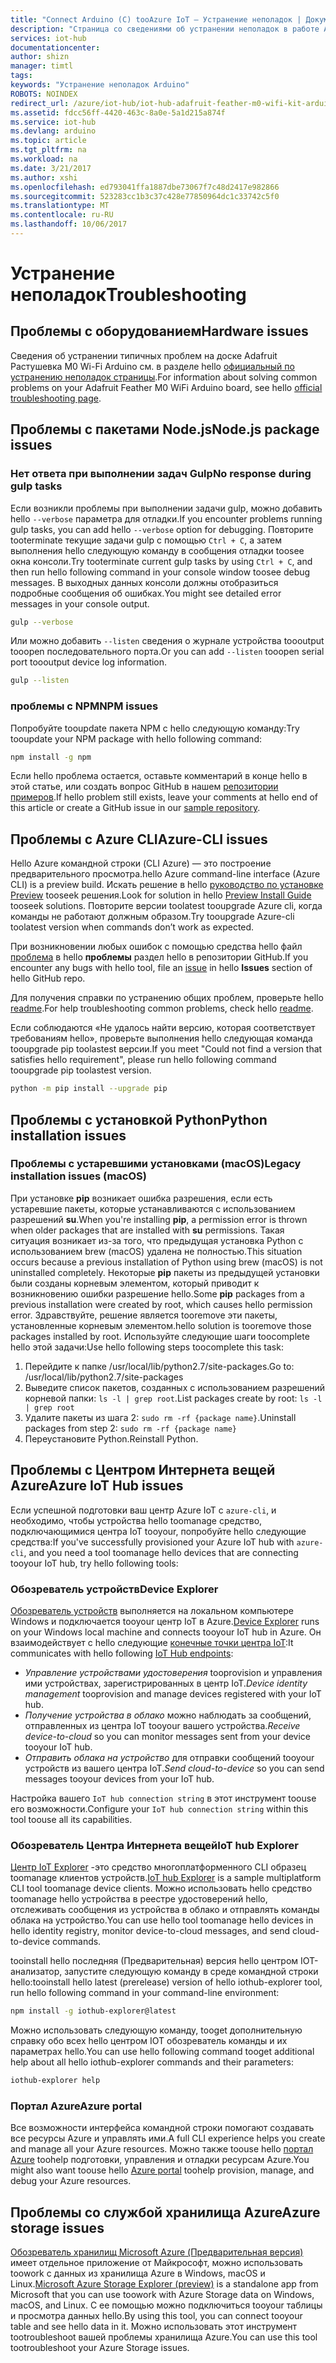 ```yaml
---
title: "Connect Arduino (C) tooAzure IoT — Устранение неполадок | Документы Microsoft"
description: "Страница со сведениями об устранении неполадок в работе Adafruit Feather M0 WiFi Arduino"
services: iot-hub
documentationcenter: 
author: shizn
manager: timtl
tags: 
keywords: "Устранение неполадок Arduino"
ROBOTS: NOINDEX
redirect_url: /azure/iot-hub/iot-hub-adafruit-feather-m0-wifi-kit-arduino-get-started
ms.assetid: fdcc56ff-4420-463c-8a0e-5a1d215a874f
ms.service: iot-hub
ms.devlang: arduino
ms.topic: article
ms.tgt_pltfrm: na
ms.workload: na
ms.date: 3/21/2017
ms.author: xshi
ms.openlocfilehash: ed793041ffa1887dbe73067f7c48d2417e982866
ms.sourcegitcommit: 523283cc1b3c37c428e77850964dc1c33742c5f0
ms.translationtype: MT
ms.contentlocale: ru-RU
ms.lasthandoff: 10/06/2017
---
```

# <a name="troubleshooting"></a><span data-ttu-id="c437e-104">Устранение неполадок</span><span class="sxs-lookup"><span data-stu-id="c437e-104">Troubleshooting</span></span>
## <a name="hardware-issues"></a><span data-ttu-id="c437e-105">Проблемы с оборудованием</span><span class="sxs-lookup"><span data-stu-id="c437e-105">Hardware issues</span></span>
<span data-ttu-id="c437e-106">Сведения об устранении типичных проблем на доске Adafruit Растушевка M0 Wi-Fi Arduino см. в разделе hello [официальный по устранению неполадок страницы](https://learn.adafruit.com/adafruit-feather-m0-wifi-atwinc1500?view=all#faq).</span><span class="sxs-lookup"><span data-stu-id="c437e-106">For information about solving common problems on your Adafruit Feather M0 WiFi Arduino board, see hello [official troubleshooting page](https://learn.adafruit.com/adafruit-feather-m0-wifi-atwinc1500?view=all#faq).</span></span>

## <a name="nodejs-package-issues"></a><span data-ttu-id="c437e-107">Проблемы с пакетами Node.js</span><span class="sxs-lookup"><span data-stu-id="c437e-107">Node.js package issues</span></span>
### <a name="no-response-during-gulp-tasks"></a><span data-ttu-id="c437e-108">Нет ответа при выполнении задач Gulp</span><span class="sxs-lookup"><span data-stu-id="c437e-108">No response during gulp tasks</span></span>
<span data-ttu-id="c437e-109">Если возникли проблемы при выполнении задачи gulp, можно добавить hello `--verbose` параметра для отладки.</span><span class="sxs-lookup"><span data-stu-id="c437e-109">If you encounter problems running gulp tasks, you can add hello `--verbose` option for debugging.</span></span> <span data-ttu-id="c437e-110">Повторите tooterminate текущие задачи gulp с помощью `Ctrl + C`, а затем выполнения hello следующую команду в сообщения отладки toosee окна консоли.</span><span class="sxs-lookup"><span data-stu-id="c437e-110">Try tooterminate current gulp tasks by using `Ctrl + C`, and then run hello following command in your console window toosee debug messages.</span></span> <span data-ttu-id="c437e-111">В выходных данных консоли должны отобразиться подробные сообщения об ошибках.</span><span class="sxs-lookup"><span data-stu-id="c437e-111">You might see detailed error messages in your console output.</span></span>

```bash
gulp --verbose
```

<span data-ttu-id="c437e-112">Или можно добавить `--listen` сведения о журнале устройства toooutput tooopen последовательного порта.</span><span class="sxs-lookup"><span data-stu-id="c437e-112">Or you can add `--listen` tooopen serial port toooutput device log information.</span></span>

```bash
gulp --listen
``` 

### <a name="npm-issues"></a><span data-ttu-id="c437e-113">проблемы с NPM</span><span class="sxs-lookup"><span data-stu-id="c437e-113">NPM issues</span></span>
<span data-ttu-id="c437e-114">Попробуйте tooupdate пакета NPM с hello следующую команду:</span><span class="sxs-lookup"><span data-stu-id="c437e-114">Try tooupdate your NPM package with hello following command:</span></span>

```bash
npm install -g npm
```

<span data-ttu-id="c437e-115">Если hello проблема остается, оставьте комментарий в конце hello в этой статье, или создать вопрос GitHub в нашем [репозитории примеров][sample-repository].</span><span class="sxs-lookup"><span data-stu-id="c437e-115">If hello problem still exists, leave your comments at hello end of this article or create a GitHub issue in our [sample repository][sample-repository].</span></span>

## <a name="azure-cli-issues"></a><span data-ttu-id="c437e-116">Проблемы с Azure CLI</span><span class="sxs-lookup"><span data-stu-id="c437e-116">Azure-CLI issues</span></span>
<span data-ttu-id="c437e-117">Hello Azure командной строки (CLI Azure) — это построение предварительного просмотра.</span><span class="sxs-lookup"><span data-stu-id="c437e-117">hello Azure command-line interface (Azure CLI) is a preview build.</span></span> <span data-ttu-id="c437e-118">Искать решение в hello [руководство по установке Preview](https://github.com/Azure/azure-cli/blob/master/doc/preview_install_guide.md) tooseek решения.</span><span class="sxs-lookup"><span data-stu-id="c437e-118">Look for solution in hello [Preview Install Guide](https://github.com/Azure/azure-cli/blob/master/doc/preview_install_guide.md) tooseek solutions.</span></span> <span data-ttu-id="c437e-119">Повторите версии toolatest tooupgrade Azure cli, когда команды не работают должным образом.</span><span class="sxs-lookup"><span data-stu-id="c437e-119">Try tooupgrade Azure-cli toolatest version when commands don’t work as expected.</span></span>

<span data-ttu-id="c437e-120">При возникновении любых ошибок с помощью средства hello файл [проблема](https://github.com/Azure/azure-cli/issues) в hello **проблемы** раздел hello в репозитории GitHub.</span><span class="sxs-lookup"><span data-stu-id="c437e-120">If you encounter any bugs with hello tool, file an [issue](https://github.com/Azure/azure-cli/issues) in hello **Issues** section of hello GitHub repo.</span></span>

<span data-ttu-id="c437e-121">Для получения справки по устранению общих проблем, проверьте hello [readme](https://github.com/Azure/azure-cli/blob/master/README.rst).</span><span class="sxs-lookup"><span data-stu-id="c437e-121">For help troubleshooting common problems, check hello [readme](https://github.com/Azure/azure-cli/blob/master/README.rst).</span></span>

<span data-ttu-id="c437e-122">Если соблюдаются «Не удалось найти версию, которая соответствует требованиям hello», проверьте выполнения hello следующая команда tooupgrade pip toolastest версии.</span><span class="sxs-lookup"><span data-stu-id="c437e-122">If you meet "Could not find a version that satisfies hello requirement", please run hello following command tooupgrade pip toolastest version.</span></span>

```bash
python -m pip install --upgrade pip
```

## <a name="python-installation-issues"></a><span data-ttu-id="c437e-123">Проблемы с установкой Python</span><span class="sxs-lookup"><span data-stu-id="c437e-123">Python installation issues</span></span>
### <a name="legacy-installation-issues-macos"></a><span data-ttu-id="c437e-124">Проблемы с устаревшими установками (macOS)</span><span class="sxs-lookup"><span data-stu-id="c437e-124">Legacy installation issues (macOS)</span></span>
<span data-ttu-id="c437e-125">При установке **pip** возникает ошибка разрешения, если есть устаревшие пакеты, которые устанавливаются с использованием разрешений **su**.</span><span class="sxs-lookup"><span data-stu-id="c437e-125">When you're installing **pip**, a permission error is thrown when older packages that are installed with **su** permissions.</span></span> <span data-ttu-id="c437e-126">Такая ситуация возникает из-за того, что предыдущая установка Python с использованием brew (macOS) удалена не полностью.</span><span class="sxs-lookup"><span data-stu-id="c437e-126">This situation occurs because a previous installation of Python using brew (macOS) is not uninstalled completely.</span></span> <span data-ttu-id="c437e-127">Некоторые **pip** пакеты из предыдущей установки были созданы корневым элементом, который приводит к возникновению ошибки разрешение hello.</span><span class="sxs-lookup"><span data-stu-id="c437e-127">Some **pip** packages from a previous installation were created by root, which causes hello permission error.</span></span> <span data-ttu-id="c437e-128">Здравствуйте, решение является tooremove эти пакеты, установленные корневым элементом.</span><span class="sxs-lookup"><span data-stu-id="c437e-128">hello solution is tooremove those packages installed by root.</span></span> <span data-ttu-id="c437e-129">Используйте следующие шаги toocomplete hello этой задачи:</span><span class="sxs-lookup"><span data-stu-id="c437e-129">Use hello following steps toocomplete this task:</span></span>

1. <span data-ttu-id="c437e-130">Перейдите к папке /usr/local/lib/python2.7/site-packages.</span><span class="sxs-lookup"><span data-stu-id="c437e-130">Go to: /usr/local/lib/python2.7/site-packages</span></span>
2. <span data-ttu-id="c437e-131">Выведите список пакетов, созданных с использованием разрешений корневой папки: `ls -l | grep root`.</span><span class="sxs-lookup"><span data-stu-id="c437e-131">List packages create by root: `ls -l | grep root`</span></span>
3. <span data-ttu-id="c437e-132">Удалите пакеты из шага 2: `sudo rm -rf {package name}`.</span><span class="sxs-lookup"><span data-stu-id="c437e-132">Uninstall packages from step 2: `sudo rm -rf {package name}`</span></span>
4. <span data-ttu-id="c437e-133">Переустановите Python.</span><span class="sxs-lookup"><span data-stu-id="c437e-133">Reinstall Python.</span></span>

## <a name="azure-iot-hub-issues"></a><span data-ttu-id="c437e-134">Проблемы с Центром Интернета вещей Azure</span><span class="sxs-lookup"><span data-stu-id="c437e-134">Azure IoT Hub issues</span></span>
<span data-ttu-id="c437e-135">Если успешной подготовки ваш центр Azure IoT с `azure-cli`, и необходимо, чтобы устройства hello toomanage средство, подключающимися центра IoT tooyour, попробуйте hello следующие средства:</span><span class="sxs-lookup"><span data-stu-id="c437e-135">If you've successfully provisioned your Azure IoT hub with `azure-cli`, and you need a tool toomanage hello devices that are connecting tooyour IoT hub, try hello following tools:</span></span>

### <a name="device-explorer"></a><span data-ttu-id="c437e-136">Обозреватель устройств</span><span class="sxs-lookup"><span data-stu-id="c437e-136">Device Explorer</span></span>
<span data-ttu-id="c437e-137">[Обозреватель устройств](https://github.com/Azure/azure-iot-sdk-csharp/tree/master/tools/DeviceExplorer) выполняется на локальном компьютере Windows и подключается tooyour центр IoT в Azure.</span><span class="sxs-lookup"><span data-stu-id="c437e-137">[Device Explorer](https://github.com/Azure/azure-iot-sdk-csharp/tree/master/tools/DeviceExplorer) runs on your Windows local machine and connects tooyour IoT hub in Azure.</span></span> <span data-ttu-id="c437e-138">Он взаимодействует с hello следующие [конечные точки центра IoT](iot-hub-devguide.md):</span><span class="sxs-lookup"><span data-stu-id="c437e-138">It communicates with hello following [IoT Hub endpoints](iot-hub-devguide.md):</span></span>

* <span data-ttu-id="c437e-139">*Управление устройствами удостоверения* tooprovision и управления ими устройствах, зарегистрированных в центр IoT.</span><span class="sxs-lookup"><span data-stu-id="c437e-139">*Device identity management* tooprovision and manage devices registered with your IoT hub.</span></span>
* <span data-ttu-id="c437e-140">*Получение устройства в облако* можно наблюдать за сообщений, отправленных из центра IoT tooyour вашего устройства.</span><span class="sxs-lookup"><span data-stu-id="c437e-140">*Receive device-to-cloud* so you can monitor messages sent from your device tooyour IoT hub.</span></span>
* <span data-ttu-id="c437e-141">*Отправить облака на устройство* для отправки сообщений tooyour устройств из вашего центра IoT.</span><span class="sxs-lookup"><span data-stu-id="c437e-141">*Send cloud-to-device* so you can send messages tooyour devices from your IoT hub.</span></span>

<span data-ttu-id="c437e-142">Настройка вашего `IoT hub connection string` в этот инструмент toouse его возможности.</span><span class="sxs-lookup"><span data-stu-id="c437e-142">Configure your `IoT hub connection string` within this tool toouse all its capabilities.</span></span>

### <a name="iot-hub-explorer"></a><span data-ttu-id="c437e-143">Обозреватель Центра Интернета вещей</span><span class="sxs-lookup"><span data-stu-id="c437e-143">IoT hub Explorer</span></span>
<span data-ttu-id="c437e-144">[Центр IoT Explorer](https://github.com/Azure/iothub-explorer) -это средство многоплатформенного CLI образец toomanage клиентов устройств.</span><span class="sxs-lookup"><span data-stu-id="c437e-144">[IoT hub Explorer](https://github.com/Azure/iothub-explorer) is a sample multiplatform CLI tool toomanage device clients.</span></span> <span data-ttu-id="c437e-145">Можно использовать hello средство toomanage hello устройства в реестре удостоверений hello, отслеживать сообщения из устройства в облако и отправлять команды облака на устройство.</span><span class="sxs-lookup"><span data-stu-id="c437e-145">You can use hello tool toomanage hello devices in hello identity registry, monitor device-to-cloud messages, and send cloud-to-device commands.</span></span>


<span data-ttu-id="c437e-146">tooinstall hello последняя (Предварительная) версия hello центром IOT-анализатор, запустите следующую команду в среде командной строки hello:</span><span class="sxs-lookup"><span data-stu-id="c437e-146">tooinstall hello latest (prerelease) version of hello iothub-explorer tool, run hello following command in your command-line environment:</span></span>

```bash
npm install -g iothub-explorer@latest
```

<span data-ttu-id="c437e-147">Можно использовать следующую команду, tooget дополнительную справку обо всех hello центром IOT обозреватель команды и их параметрах hello.</span><span class="sxs-lookup"><span data-stu-id="c437e-147">You can use hello following command tooget additional help about all hello iothub-explorer commands and their parameters:</span></span>

```bash
iothub-explorer help
```

### <a name="azure-portal"></a><span data-ttu-id="c437e-148">Портал Azure</span><span class="sxs-lookup"><span data-stu-id="c437e-148">Azure portal</span></span>
<span data-ttu-id="c437e-149">Все возможности интерфейса командной строки помогают создавать все ресурсы Azure и управлять ими.</span><span class="sxs-lookup"><span data-stu-id="c437e-149">A full CLI experience helps you create and manage all your Azure resources.</span></span> <span data-ttu-id="c437e-150">Можно также toouse hello [портал Azure](../azure-portal-overview.md) toohelp подготовки, управления и отладки ресурсам Azure.</span><span class="sxs-lookup"><span data-stu-id="c437e-150">You might also want toouse hello [Azure portal](../azure-portal-overview.md) toohelp provision, manage, and debug your Azure resources.</span></span>

## <a name="azure-storage-issues"></a><span data-ttu-id="c437e-151">Проблемы со службой хранилища Azure</span><span class="sxs-lookup"><span data-stu-id="c437e-151">Azure storage issues</span></span>
<span data-ttu-id="c437e-152">[Обозреватель хранилищ Microsoft Azure (Предварительная версия)](http://storageexplorer.com) имеет отдельное приложение от Майкрософт, можно использовать toowork с данных из хранилища Azure в Windows, macOS и Linux.</span><span class="sxs-lookup"><span data-stu-id="c437e-152">[Microsoft Azure Storage Explorer (preview)](http://storageexplorer.com) is a standalone app from Microsoft that you can use toowork with Azure Storage data on Windows, macOS, and Linux.</span></span> <span data-ttu-id="c437e-153">С ее помощью можно подключиться tooyour таблицы и просмотра данных hello.</span><span class="sxs-lookup"><span data-stu-id="c437e-153">By using this tool, you can connect tooyour table and see hello data in it.</span></span> <span data-ttu-id="c437e-154">Можно использовать этот инструмент tootroubleshoot вашей проблемы хранилища Azure.</span><span class="sxs-lookup"><span data-stu-id="c437e-154">You can use this tool tootroubleshoot your Azure Storage issues.</span></span>

<!-- Images and links -->

[sample-repository]: https://github.com/Azure/azure-cli/blob/master/doc/preview_install_guide.md